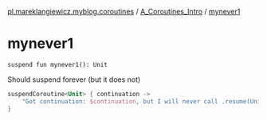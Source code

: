 [pl.mareklangiewicz.myblog.coroutines](../index.md) / [A_Coroutines_Intro](index.md) / [mynever1](.)

# mynever1

`suspend fun mynever1(): Unit`

Should suspend forever (but it does not)

``` kotlin
suspendCoroutine<Unit> { continuation ->
    "Got continuation: $continuation, but I will never call .resume(Unit)".p
}
```

